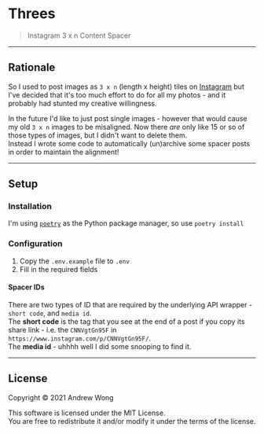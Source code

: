 # Threes

> Instagram 3 x n Content Spacer 

---

## Rationale

So I used to post images as `3 x n` (length x height) tiles on [Instagram](https://www.instagram.com/_andrewjwong/) but I've decided that it's too much effort to do for all my photos - and it probably had stunted my creative willingness.

In the future I'd like to just post single images - however that would cause my old `3 x n` images to be misaligned. Now there _are_ only like 15 or so of those types of images, but I didn't want to delete them.  
Instead I wrote some code to automatically (un)archive some spacer posts in order to maintain the alignment!

---

## Setup

### Installation

I'm using [`poetry`](https://python-poetry.org/) as the Python package manager, so use `poetry install`

### Configuration

1) Copy the `.env.example` file to `.env`  
2) Fill in the required fields

#### Spacer IDs

There are two types of ID that are required by the underlying API wrapper - `short code`, and `media id`.  
The **short code** is the tag that you see at the end of a post if you copy its share link - i.e. the `CNNVgtGn95F` in `https://www.instagram.com/p/CNNVgtGn95F/`.  
The **media id** - uhhhh well I did some snooping to find it.

---

## License

Copyright © 2021 Andrew Wong

This software is licensed under the MIT License.  
You are free to redistribute it and/or modify it under the terms of the license.
